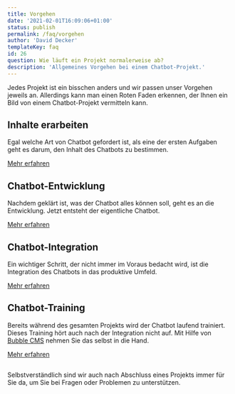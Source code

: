 ```yaml
---
title: Vorgehen
date: '2021-02-01T16:09:06+01:00'
status: publish
permalink: /faq/vorgehen
author: 'David Decker'
templateKey: faq
id: 26
question: Wie läuft ein Projekt normalerweise ab?
description: 'Allgemeines Vorgehen bei einem Chatbot-Projekt.'
---
```


Jedes Projekt ist ein bisschen anders und wir passen unser Vorgehen jeweils an. Allerdings kann man einen Roten Faden erkennen, der Ihnen ein Bild von einem Chatbot-Projekt vermitteln kann.

## Inhalte erarbeiten

Egal welche Art von Chatbot gefordert ist, als eine der ersten Aufgaben geht es darum, den Inhalt des Chatbots zu bestimmen.

[Mehr erfahren](/dienstleistungen/inhalte-erarbeiten/)

## Chatbot-Entwicklung

Nachdem geklärt ist, was der Chatbot alles können soll, geht es an die Entwicklung. Jetzt entsteht der eigentliche Chatbot.

[Mehr erfahren](/dienstleistungen/entwicklung/)

## Chatbot-Integration

Ein wichtiger Schritt, der nicht immer im Voraus bedacht wird, ist die Integration des Chatbots in das produktive Umfeld.

[Mehr erfahren](/dienstleistungen/integration/)

## Chatbot-Training

Bereits während des gesamten Projekts wird der Chatbot laufend trainiert. Dieses Training hört auch nach der Integration nicht auf. Mit Hilfe von [Bubble CMS](https://bubblecms.io/de/) nehmen Sie das selbst in die Hand.

[Mehr erfahren](/dienstleistungen/training/)

##

Selbstverständlich sind wir auch nach Abschluss eines Projekts immer für Sie da, um Sie bei Fragen oder Problemen zu unterstützen.
